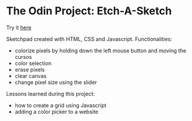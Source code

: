 # The Odin Project: Etch-A-Sketch

Try it [here](https://ilgatto88.github.io/etch-a-sketch/)

Sketchpad created with HTML, CSS and Javascript. Functionalities:
- colorize pixels by holding down the left mouse button and moving the cursos
- color selection
- erase pixels
- clear canvas
- change pixel size using the slider

Lessons learned during this project:
- how to create a grid using Javascript
- adding a color picker to a website